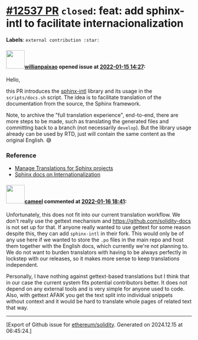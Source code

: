 # [\#12537 PR](https://github.com/ethereum/solidity/pull/12537) `closed`: feat: add sphinx-intl to facilitate internacionalization
**Labels**: `external contribution :star:`


#### <img src="https://avatars.githubusercontent.com/u/201236?u=efb457efc42d282fcc992c65d3c48a343cc49d27&v=4" width="50">[willianpaixao](https://github.com/willianpaixao) opened issue at [2022-01-15 14:27](https://github.com/ethereum/solidity/pull/12537):

Hello,

this PR introduces the [sphinx-intl](https://sphinx-intl.readthedocs.io/en/master/) library and its usage in the `scripts/docs.sh` script.
The idea is to facilitate translation of the documentation from the source, the Sphinx framework.

Note, to archive the "full translation experience", end-to-end, there are more steps to be made, such as translating the generated files and committing back to a branch (not necessarily `develop`). But the library usage already can be used by RTD, just will contain the same content as the original English. 😅 

### Reference
- [Manage Translations for Sphinx projects](https://docs.readthedocs.io/en/stable/guides/manage-translations-sphinx.html)
- [Sphinx docs on Internationalization](https://www.sphinx-doc.org/en/master/usage/advanced/intl.html)

#### <img src="https://avatars.githubusercontent.com/u/137030?v=4" width="50">[cameel](https://github.com/cameel) commented at [2022-01-16 18:41](https://github.com/ethereum/solidity/pull/12537#issuecomment-1013929574):

Unfortunately, this does not fit into our current translation workflow. We don't really use the gettext mechanism and https://github.com/solidity-docs is not set up for that. If anyone really wanted to use gettext for some reason despite this, they can add `sphinx-intl` in their fork. This would only be of any use here if we wanted to store the `.po` files in the main repo and host them together with the English docs, which currently we're not planning to. We do not want to burden translators with having to be always perfectly in lockstep with our releases, so it makes more sense to keep translations independent.

Personally, I have nothing against gettext-based translations but I think that in our case the current system fits potential contributors better. It does not depend on any external tools and is very simple for anyone used to code. Also, with gettext AFAIK you get the text split into individual snippets without context and it would be hard to translate whole pages of related text that way.


-------------------------------------------------------------------------------



[Export of Github issue for [ethereum/solidity](https://github.com/ethereum/solidity). Generated on 2024.12.15 at 06:45:24.]
